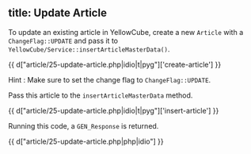 title: Update Article
---

To update an existing article in YellowCube, create a new `Article` with a `ChangeFlag::UPDATE`
and pass it to `YellowCube/Service::insertArticleMasterData()`.

{{ d["article/25-update-article.php|idio|t|pyg"]['create-article'] }}

Hint
:   Make sure to set the change flag to `ChangeFlag::UPDATE`.

Pass this article to the `insertArticleMasterData` method.

{{ d["article/25-update-article.php|idio|t|pyg"]['insert-article'] }}

Running this code, a `GEN_Response` is returned.

{{ d["article/25-update-article.php|php|idio"] }}

